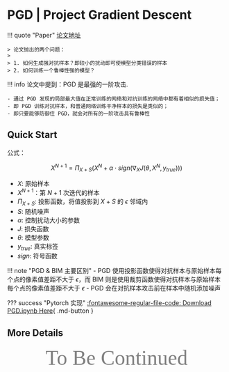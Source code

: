 # PGD | Project Gradient Descent

!!! quote "Paper"
    [论文地址](https://arxiv.org/abs/1706.06083)

    > 论文抛出的两个问题：
    > 
    > 1. 如何生成强对抗样本？即较小的扰动即可使模型分类错误的样本
    > 2. 如何训练一个鲁棒性强的模型？

!!! info
    论文中提到：PGD 是最强的一阶攻击. 

    - 通过 PGD 发现的局部最大值在正常训练的网络和对抗训练的网络中都有着相似的损失值；
    - 即 PGD 训练对抗样本，和普通网络训练干净样本的损失是类似的；
    - 即只要能够防御住 PGD，就会对所有的一阶攻击具有鲁棒性

## Quick Start

公式：

$$
X^{N+1} = \Pi_{X+S}(X^N + \alpha \cdot sign(\nabla_X J(\theta, X^N, y_{true})))
$$

- $X$: 原始样本
- $X^{N+1}$：第 $N+1$ 次迭代的样本
- $\Pi_{X+S}$: 投影函数，将值投影到 $X+S$ 的 $\epsilon$ 邻域内
- $S$: 随机噪声
- $\alpha$: 控制扰动大小的参数
- $J$: 损失函数
- $\theta$: 模型参数
- $y_{true}$: 真实标签
- $sign$: 符号函数

!!! note "PGD & BIM 主要区别"
    - PGD 使用投影函数使得对抗样本与原始样本每个点的像素值差距不大于 $\epsilon$，而 BIM 则是使用裁剪函数使得对抗样本与原始样本每个点的像素值差距不大于 $\epsilon$
    - PGD 会在对抗样本攻击前在样本中随机添加噪声

??? success "Pytorch 实现"
    [:fontawesome-regular-file-code: Download PGD.ipynb Here](../PGD.ipynb){ .md-button }

## More Details

<center><font face="JetBrains Mono" color=grey size=18>To Be Continued</font></center>